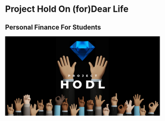 # Project Hold On (for)Dear Life 
## Personal Finance For Students

![ProjectHODL](hodlpreview.jpg)

